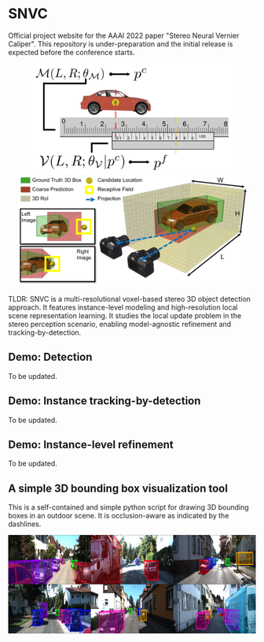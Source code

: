 # SNVC

Official project website for the AAAI 2022 paper "Stereo Neural Vernier Caliper". This repository is under-preparation and the initial release is expected before the conference starts.

<p align="center">
  <img src="https://github.com/Nicholasli1995/SNVC/blob/main/imgs/teaser.png" height="225"/>
  <img src="https://github.com/Nicholasli1995/SNVC/blob/main/imgs/diagram.png" height="225"/>
</p>

TLDR: SNVC is a multi-resolutional voxel-based stereo 3D object detection approach. It features instance-level modeling and high-resolution local scene representation learning. It studies the local update problem in the stereo perception scenario, enabling model-agnostic refinement and tracking-by-detection.

## Demo: Detection
To be updated.

## Demo: Instance tracking-by-detection
To be updated.

## Demo: Instance-level refinement
To be updated.

## A simple 3D bounding box visualization tool
This is a self-contained and simple python script for drawing 3D bounding boxes in an outdoor scene. It is occlusion-aware as indicated by the dashlines.
<p align="center">
  <img src="https://github.com/Nicholasli1995/SNVC/blob/main/imgs/visualization.png" height="200"/>
</p>

